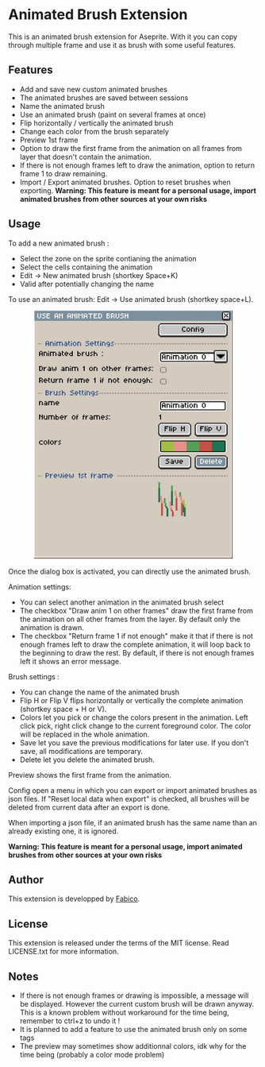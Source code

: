 # Animated Brush Extension

This is an animated brush extension for Aseprite. With it you can copy through multiple frame and use it as brush with some useful features.

## Features

* Add and save new custom animated brushes
* The animated brushes are saved between sessions
* Name the animated brush
* Use an animated brush (paint on several frames at once)
* Flip horizontally / vertically the animated brush
* Change each color from the brush separately
* Preview 1st frame
* Option to draw the first frame from the animation on all frames from layer that doesn't contain the animation.
* If there is not enough frames left to draw the animation, option to return frame 1 to draw remaining.
* Import / Export animated brushes. Option to reset brushes when exporting. **Warning: This feature is meant for a personal usage, import animated brushes from other sources at your own risks**

## Usage

To add a new animated brush :
* Select the zone on the sprite contianing the animation
* Select the cells containing the animation
* Edit -> New animated brush (shortkey Space+K)
* Valid after potentially changing the name

To use an animated brush: Edit -> Use animated brush (shortkey space+L).

<div align="center">
    <img src="./resources/use_animated_brush.jpg" alt="The dialog box for use animated brush" width="400" height="500"/>
</div>

Once the dialog box is activated, you can directly use the animated brush.

Animation settings:
* You can select another animation in the animated brush select
* The checkbox "Draw anim 1 on other frames" draw the first frame from the animation on all other frames from the layer. By default only the animation is drawn.
* The checkbox "Return frame 1 if not enough" make it that if there is not enough frames left to draw the complete animation, it will loop back to the beginning to draw the rest. By default, if there is not enough frames left it shows an error message.

Brush settings :
* You can change the name of the animated brush
* Flip H or Flip V flips horizontally or vertically the complete animation (shortkey space + H or V).
* Colors let you pick or change the colors present in the animation. Left click pick, right click change to the current foreground color. The color will be replaced in the whole animation.
* Save let you save the previous modifications for later use. If you don't save, all modifications are temporary.
* Delete let you delete the animated brush.

Preview shows the first frame from the animation.

Config open a menu in which you can export or import animated brushes as json files. If "Reset local data when export" is checked, all brushes will be deleted from current data after an export is done.

When importing a json file, if an animated brush has the same name than an already existing one, it is ignored.

**Warning: This feature is meant for a personal usage, import animated brushes from other sources at your own risks**

## Author


This extension is developped by [Fabico](https://mastodon.social/@fabico).


## License

This extension is released under the terms of the MIT license.
Read LICENSE.txt for more information.

## Notes

* If there is not enough frames or drawing is impossible, a message will be displayed. However the current custom brush will be drawn anyway. This is a known problem without workaround for the time being, remember to ctrl+z to undo it !
* It is planned to add a feature to use the animated brush only on some tags
* The preview may sometimes show additionnal colors, idk why for the time being (probably a color mode problem)